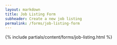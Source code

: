 ```yaml
---
layout: markdown
title: Job Listing Form
subheader: Create a new job listing
permalink: /forms/job-listing-form
---
```



{% include partials/content/forms/job-listing.html %}
